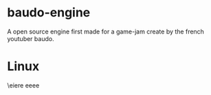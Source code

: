 # baudo-engine
A open source engine first made for a game-jam create by the french youtuber baudo.

# Linux
\eiere
eeee

